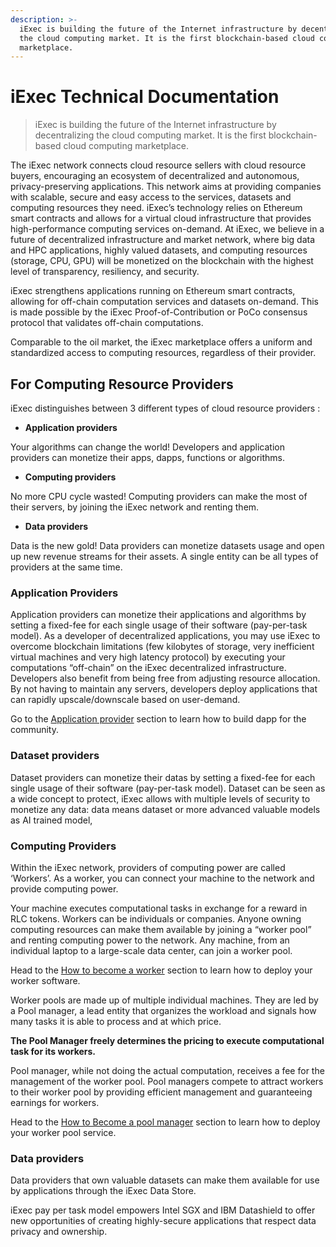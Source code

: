 ```yaml
---
description: >-
  iExec is building the future of the Internet infrastructure by decentralizing
  the cloud computing market. It is the first blockchain-based cloud computing
  marketplace.
---
```


# iExec Technical Documentation

> iExec is building the future of the Internet infrastructure by decentralizing
> the cloud computing market. It is the first blockchain-based cloud computing
> marketplace.

The iExec network connects cloud resource sellers with cloud resource buyers,
encouraging an ecosystem of decentralized and autonomous, privacy-preserving
applications. This network aims at providing companies with scalable, secure and
easy access to the services, datasets and computing resources they need. iExec’s
technology relies on Ethereum smart contracts and allows for a virtual cloud
infrastructure that provides high-performance computing services on-demand. At
iExec, we believe in a future of decentralized infrastructure and market
network, where big data and HPC applications, highly valued datasets, and
computing resources \(storage, CPU, GPU\) will be monetized on the blockchain
with the highest level of transparency, resiliency, and security.

iExec strengthens applications running on Ethereum smart contracts, allowing for
off-chain computation services and datasets on-demand. This is made possible by
the iExec Proof-of-Contribution or PoCo consensus protocol that validates
off-chain computations.

Comparable to the oil market, the iExec marketplace offers a uniform and
standardized access to computing resources, regardless of their provider.

## For Computing Resource Providers

iExec distinguishes between 3 different types of cloud resource providers :

- **Application providers**

Your algorithms can change the world! Developers and application providers can
monetize their apps, dapps, functions or algorithms.

- **Computing providers**

No more CPU cycle wasted! Computing providers can make the most of their
servers, by joining the iExec network and renting them.

- **Data providers**

Data is the new gold! Data providers can monetize datasets usage and open up new
revenue streams for their assets. A single entity can be all types of providers
at the same time.

### Application Providers

Application providers can monetize their applications and algorithms by setting
a fixed-fee for each single usage of their software \(pay-per-task model\). As a
developer of decentralized applications, you may use iExec to overcome
blockchain limitations \(few kilobytes of storage, very inefficient virtual
machines and very high latency protocol\) by executing your computations
“off-chain” on the iExec decentralized infrastructure. Developers also benefit
from being free from adjusting resource allocation. By not having to maintain
any servers, developers deploy applications that can rapidly upscale/downscale
based on user-demand.

Go to the [Application provider](for-developers/your-first-app.md) section to
learn how to build dapp for the community.

### Dataset providers

Dataset providers can monetize their datas by setting a fixed-fee for each
single usage of their software \(pay-per-task model\). Dataset can be seen as a
wide concept to protect, iExec allows with multiple levels of security to
monetize any data: data means dataset or more advanced valuable models as AI
trained model,

### Computing Providers

Within the iExec network, providers of computing power are called ‘Workers’. As
a worker, you can connect your machine to the network and provide computing
power.

Your machine executes computational tasks in exchange for a reward in RLC
tokens. Workers can be individuals or companies. Anyone owning computing
resources can make them available by joining a “worker pool” and renting
computing power to the network. Any machine, from an individual laptop to a
large-scale data center, can join a worker pool.

Head to the
[How to become a worker](for-workers/quick-worker-start.md#start-a-worker)
section to learn how to deploy your worker software.

Worker pools are made up of multiple individual machines. They are led by a Pool
manager, a lead entity that organizes the workload and signals how many tasks it
is able to process and at which price.

**The Pool Manager freely determines the pricing to execute computational task
for its workers.**

Pool manager, while not doing the actual computation, receives a fee for the
management of the worker pool. Pool managers compete to attract workers to their
worker pool by providing efficient management and guaranteeing earnings for
workers.

Head to the
[How to Become a pool manager](for-workers/manage-a-pool-of-workers.md) section
to learn how to deploy your worker pool service.

### Data providers

Data providers that own valuable datasets can make them available for use by
applications through the iExec Data Store.

iExec pay per task model empowers Intel SGX and IBM Datashield to offer new
opportunities of creating highly-secure applications that respect data privacy
and ownership.
